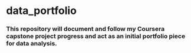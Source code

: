 # data_portfolio
### This repository will document and follow my Coursera capstone project progress and act as an initial portfolio piece for data analysis.
